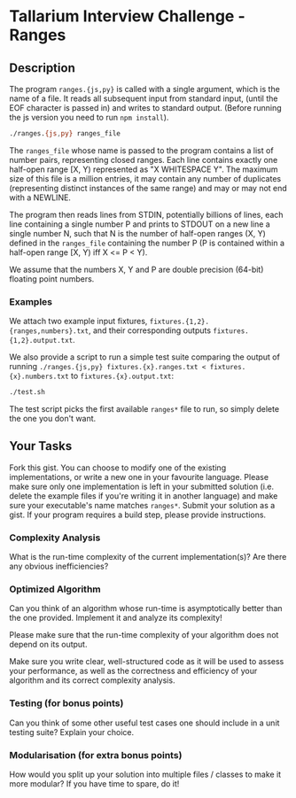 # Tallarium Interview Challenge - Ranges

## Description

The program `ranges.{js,py}` is called with a single argument, which is the name of a file.
It reads all subsequent input from standard input, (until the EOF character is passed in)
and writes to standard output. (Before running the js version you need to run `npm install`).

```bash
./ranges.{js,py} ranges_file
```

The `ranges_file` whose name is passed to the program contains a
list of number pairs, representing closed ranges. Each line contains
exactly one half-open range [X, Y) represented as "X WHITESPACE Y".
The maximum size of this file is a million entries, it may contain any
number of duplicates (representing distinct instances of the same
range) and may or may not end with a NEWLINE.

The program then reads lines from STDIN, potentially billions of lines,
each line containing a single number P and prints to STDOUT on a new line
a single number N, such that N is the number of half-open ranges (X, Y)
defined in the `ranges_file` containing the number P (P is contained within
a half-open range [X, Y) iff X <= P < Y).

We assume that the numbers X, Y and P are double precision (64-bit) floating
point numbers.

### Examples

We attach two example input fixtures, `fixtures.{1,2}.{ranges,numbers}.txt`,
and their corresponding outputs `fixtures.{1,2}.output.txt`.

We also provide a script to run a simple test suite comparing the output
of running `./ranges.{js,py} fixtures.{x}.ranges.txt < fixtures.{x}.numbers.txt`
to `fixtures.{x}.output.txt`:

```bash
./test.sh
```

The test script picks the first available `ranges*` file to run, so simply delete
the one you don't want.

## Your Tasks

Fork this gist. You can choose to modify one of the existing implementations, or write
a new one in your favourite language. Please make sure only one implementation is
left in your submitted solution (i.e. delete the example files if you're writing it in
another language) and make sure your executable's name matches `ranges*`. Submit your
solution as a gist. If your program requires a build step, please provide instructions.

### Complexity Analysis

What is the run-time complexity of the current implementation(s)?
Are there any obvious inefficiencies?

### Optimized Algorithm

Can you think of an algorithm whose run-time is asymptotically better than the one provided.
Implement it and analyze its complexity!

Please make sure that the run-time complexity of your algorithm does not depend on its output.

Make sure you write clear, well-structured code as it will be used to assess your performance,
as well as the correctness and efficiency of your algorithm and its correct complexity analysis.

### Testing (for bonus points)

Can you think of some other useful test cases one should include in a unit testing suite?
Explain your choice.

### Modularisation (for extra bonus points)

How would you split up your solution into multiple files / classes to make it more modular?
If you have time to spare, do it!
